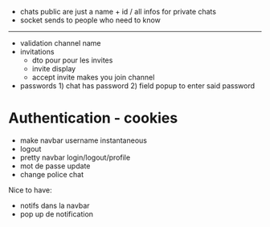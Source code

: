 - chats public are just a name + id / all infos for private chats 
- socket sends to people who need to know

---

- validation channel name
- invitations
	- dto pour pour les invites
	- invite display 
	- accept invite makes you join channel
- passwords 1) chat has password 2) field popup to enter said password

# Authentication - cookies

-  make navbar username instantaneous
- logout
- pretty navbar login/logout/profile
- mot de passe update
- change police chat

Nice to have: 
- notifs dans la navbar
- pop up de notification

